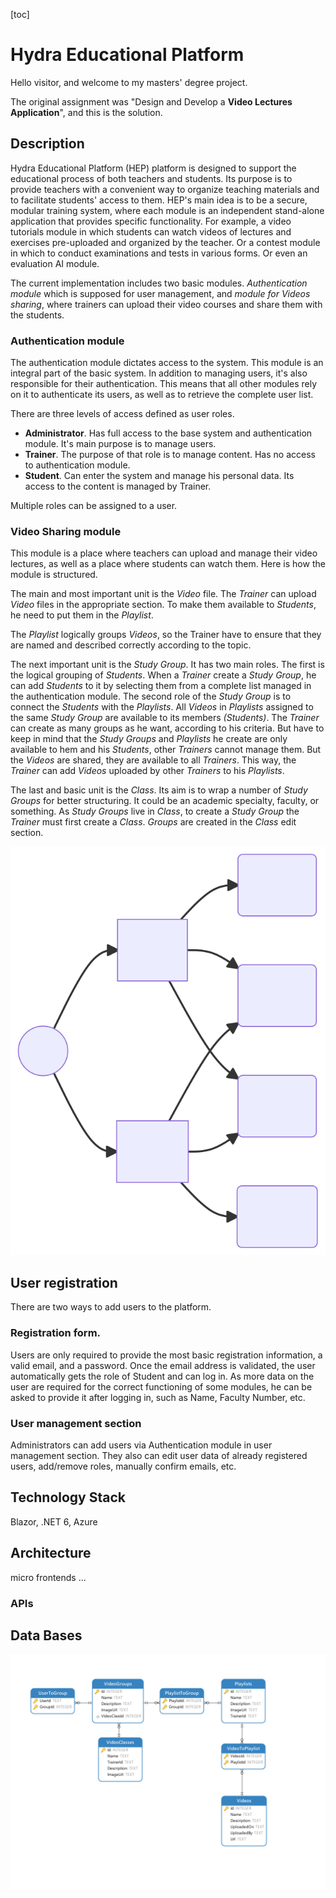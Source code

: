 [toc]

# Hydra Educational Platform

Hello visitor, and welcome to my masters' degree project. 

Тhe original assignment was "Design and Develop a **Video Lectures Application**", and this is the solution.

## Description

Hydra Educational Platform (HEP) platform is designed to support the educational process of both teachers and students. Its purpose is to provide teachers with a convenient way to organize teaching materials and to facilitate students' access to them.  HEP's main idea is to be a secure, modular training system, where each module is an independent stand-alone application that provides specific functionality. For example, a video tutorials module in which students can watch videos of lectures and exercises pre-uploaded and organized by the teacher. Or a contest  module in which to conduct examinations and tests in various forms. Or even an evaluation AI module. 

The current implementation includes two basic modules. *Authentication module* which is supposed for user management, and *module for Videos sharing*, where trainers can upload their video courses and share them with the students.

### Authentication module

The authentication module dictates access to the system. This module is an integral part of the basic system. In addition to managing users, it's also responsible for their authentication. This means that all other modules rely on it to authenticate its users, as well as to retrieve the complete user list.  

There are three levels of access defined as user roles.

- **Administrator**. Has full access to the base system and authentication module. It's main purpose is to manage users. 
- **Trainer**. The purpose of that role is to manage content. Has no access to authentication module. 
- **Student**. Can enter the system and manage his personal data. Its access to the content is managed by Trainer.

Multiple roles can be assigned to a user.

### Video Sharing module

This module is a place where teachers can upload and manage their video lectures, as well as a place where students can watch them. Here is how the module is structured.

The main and most important unit is the *Video* file. The *Trainer* can upload *Video* files in the appropriate section. To make them available to *Students*, he need to put them in the *Playlist*.

The *Playlist* logically groups *Videos*, so the Trainer have to ensure that they are named and described correctly according to the topic.

The next important unit is the *Study Group*. It has two main roles. The first is the logical grouping of *Students*. When a *Trainer* create a *Study Group*, he can add *Students* to it by selecting them from a complete list managed in the authentication module. The second role of the *Study Group* is to connect the *Students* with the *Playlists*. All *Videos* in *Playlists* assigned to the same *Study Group* are available to its members *(Students)*. The *Trainer* can create as many groups as he want, according to his criteria. But have to keep in mind that the *Study Groups* and *Playlists* he create are only available to hem and his *Students*, other *Trainers* cannot manage them. But the *Videos* are shared, they are available to all *Trainers*. This way, the *Trainer* can add *Videos* uploaded by other *Trainers* to his *Playlists*.

The last and basic unit is the *Class*. Its aim is to wrap a number of *Study Groups* for better structuring. It could be an academic specialty, faculty, or something. Аs *Study Groups* live in *Class*, to create a *Study Group* the *Trainer* must first create a *Class*. *Groups* are created in the *Class* edit section.



![ModuleVideoDiagram](imgreadme/ModuleVideoDiagram.svg)



## User registration

There are two ways to add users to the platform.

### Registration form. 

Users are only required to provide the most basic registration information, a valid email, and a password. Once the email address is validated, the user automatically gets the role of Student and can log in. As more data on the user are required for the correct functioning of some modules, he can be asked to provide it after logging in, such as Name, Faculty Number, etc. 

### User management section

Administrators can add users via Authentication module in user management section. They also can edit user data of already registered users, add/remove roles, manually confirm emails, etc.



## Technology Stack

Blazor, .NET 6, Azure

## Architecture

micro frontends ...

### APIs

## Data Bases

![DbVideoDiagram](imgreadme/DbVideoDiagram.svg)
